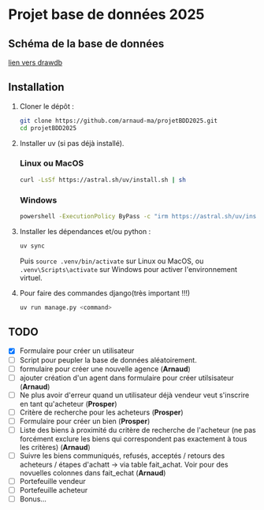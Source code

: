 # Projet base de données 2025

## Schéma de la base de données

[lien vers drawdb](https://www.drawdb.app/editor?shareId=d45227d5d346325c65aa84d16d8766b3)

## Installation

1. Cloner le dépôt :

    ```bash
    git clone https://github.com/arnaud-ma/projetBDD2025.git
    cd projetBDD2025
    ```

2. Installer uv (si pas déjà installé).

   ### Linux ou MacOS

    ```bash
    curl -LsSf https://astral.sh/uv/install.sh | sh
    ```

   ### Windows

    ```bash
    powershell -ExecutionPolicy ByPass -c "irm https://astral.sh/uv/install.ps1 | iex"
    ```

3. Installer les dépendances et/ou python :

    ```bash
    uv sync
    ```

    Puis `source .venv/bin/activate` sur Linux ou MacOS, ou `.venv\Scripts\activate` sur Windows pour activer l'environnement virtuel.

4. Pour faire des commandes django(très important !!!)

    ```bash
    uv run manage.py <command>
    ```

## TODO

- [X] Formulaire pour créer un utilisateur
- [ ] Script pour peupler la base de données aléatoirement.
- [ ] formulaire pour créer une nouvelle agence (**Arnaud**)
- [ ] ajouter création d'un agent dans formulaire pour créer utilsisateur (**Arnaud**)
- [ ] Ne plus avoir d'erreur quand un utilisateur déjà vendeur veut s'inscrire en tant qu'acheteur (**Prosper**)
- [ ] Critère de recherche pour les acheteurs (**Prosper**)
- [ ] Formulaire pour créer un bien (**Prosper**)
- [ ] Liste des biens à proximité du critère de recherche de l'acheteur (ne pas forcément exclure les biens qui correspondent pas exactement à tous les critères) (**Arnaud**)
- [ ] Suivre les biens communiqués, refusés, acceptés / retours des acheteurs / étapes d'achatt  -> via table fait_achat. Voir pour des novuelles colonnes dans fait_echat (**Arnaud**)
- [ ] Portefeuille vendeur
- [ ] Portefeuille acheteur
- [ ] Bonus...
